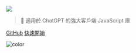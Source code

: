 <!-- _coverpage.md -->

<img class="logo" src="https://raw.githubusercontent.com/kudoai/chatgpt.js/main/media/images/chatgpt.js-logo-dark-mode-padded-7000x777.png">

> 🤖 適用於 ChatGPT 的強大客戶端 JavaScript 庫

[GitHub](https://github.com/kudoai/chatgpt.js)
[快速開始](#⚡-導入庫)

<!-- background color -->

![color](black)
